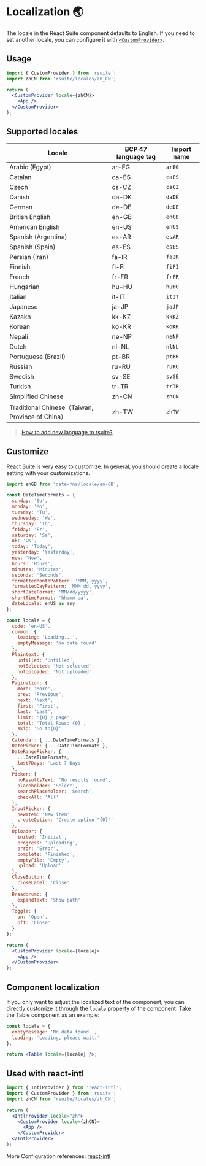 # Localization 🌏

The locale in the React Suite component defaults to English. If you need to set another locale, you can configure it with [`<CustomProvider>`](/components/custom-provider/).

## Usage

```jsx
import { CustomProvider } from 'rsuite';
import zhCN from 'rsuite/locales/zh_CN';

return (
  <CustomProvider locale={zhCN}>
    <App />
  </CustomProvider>
);
```

<!--{include:`example.md`}-->

## Supported locales

| Locale                                           | BCP 47 language tag | Import name |
| ------------------------------------------------ | ------------------- | ----------- |
| Arabic (Egypt)                                   | ar-EG               | `arEG`      |
| Catalan                                          | ca-ES               | `caES`      |
| Czech                                            | cs-CZ               | `csCZ`      |
| Danish                                           | da-DK               | `daDK`      |
| German                                           | de-DE               | `deDE`      |
| British English                                  | en-GB               | `enGB`      |
| American English                                 | en-US               | `enUS`      |
| Spanish (Argentina)                              | es-AR               | `esAR`      |
| Spanish (Spain)                                  | es-ES               | `esES`      |
| Persian (Iran)                                   | fa-IR               | `faIR`      |
| Finnish                                          | fi-FI               | `fiFI`      |
| French                                           | fr-FR               | `frFR`      |
| Hungarian                                        | hu-HU               | `huHU`      |
| Italian                                          | it-IT               | `itIT`      |
| Japanese                                         | ja-JP               | `jaJP`      |
| Kazakh                                           | kk-KZ               | `kkKZ`      |
| Korean                                           | ko-KR               | `koKR`      |
| Nepali                                           | ne-NP               | `neNP`      |
| Dutch                                            | nl-NL               | `nlNL`      |
| Portuguese (Brazil)                              | pt-BR               | `ptBR`      |
| Russian                                          | ru-RU               | `ruRU`      |
| Swedish                                          | sv-SE               | `svSE`      |
| Turkish                                          | tr-TR               | `trTR`      |
| Simplified Chinese                               | zh-CN               | `zhCN`      |
| Traditional Chinese（Taiwan, Province of China） | zh-TW               | `zhTW`      |

> [How to add new language to rsuite?](https://github.com/rsuite/rsuite/discussions/2927)

## Customize

React Suite is very easy to customize. In general, you should create a locale setting with your customizations.

```jsx
import enGB from 'date-fns/locale/en-GB';

const DateTimeFormats = {
  sunday: 'Su',
  monday: 'Mo',
  tuesday: 'Tu',
  wednesday: 'We',
  thursday: 'Th',
  friday: 'Fr',
  saturday: 'Sa',
  ok: 'OK',
  today: 'Today',
  yesterday: 'Yesterday',
  now: 'Now',
  hours: 'Hours',
  minutes: 'Minutes',
  seconds: 'Seconds',
  formattedMonthPattern: 'MMM, yyyy',
  formattedDayPattern: 'MMM dd, yyyy',
  shortDateFormat: 'MM/dd/yyyy',
  shortTimeFormat: 'hh:mm aa',
  dateLocale: enUS as any
};

const locale = {
  code: 'en-US',
  common: {
    loading: 'Loading...',
    emptyMessage: 'No data found'
  },
  Plaintext: {
    unfilled: 'Unfilled',
    notSelected: 'Not selected',
    notUploaded: 'Not uploaded'
  },
  Pagination: {
    more: 'More',
    prev: 'Previous',
    next: 'Next',
    first: 'First',
    last: 'Last',
    limit: '{0} / page',
    total: 'Total Rows: {0}',
    skip: 'Go to{0}'
  },
  Calendar: { ...DateTimeFormats },
  DatePicker: { ...DateTimeFormats },
  DateRangePicker: {
    ...DateTimeFormats,
    last7Days: 'Last 7 Days'
  },
  Picker: {
    noResultsText: 'No results found',
    placeholder: 'Select',
    searchPlaceholder: 'Search',
    checkAll: 'All'
  },
  InputPicker: {
    newItem: 'New item',
    createOption: 'Create option "{0}"'
  },
  Uploader: {
    inited: 'Initial',
    progress: 'Uploading',
    error: 'Error',
    complete: 'Finished',
    emptyFile: 'Empty',
    upload: 'Upload'
  },
  CloseButton: {
    closeLabel: 'Close'
  },
  Breadcrumb: {
    expandText: 'Show path'
  },
  Toggle: {
    on: 'Open',
    off: 'Close'
  }
};

return (
  <CustomProvider locale={locale}>
    <App />
  </CustomProvider>
);
```

## Component localization

If you only want to adjust the localized text of the component, you can directly customize it through the `locale` property of the component. Take the Table component as an example:

```jsx
const locale = {
  emptyMessage: 'No data found.',
  loading: 'Loading, please wait.'
};

return <Table locale={locale} />;
```

<!--{include:(guide/i18n/fragments/locales.md)}-->

## Used with react-intl

```jsx
import { IntlProvider } from 'react-intl';
import { CustomProvider } from 'rsuite';
import zhCN from 'rsuite/locales/zh_CN';

return (
  <IntlProvider locale="zh">
    <CustomProvider locale={zhCN}>
      <App />
    </CustomProvider>
  </IntlProvider>
);
```

More Configuration references: [react-intl](https://github.com/yahoo/react-intl)
